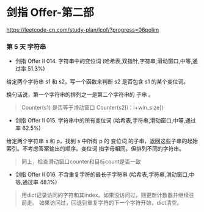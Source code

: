 # 剑指 Offer-第二部
https://leetcode-cn.com/study-plan/lcof/?progress=06polim

### 第 5 天  字符串
* 剑指 Offer II 014. 字符串中的变位词 (哈希表,双指针,字符串,滑动窗口,中等,通过率 51.3%)


给定两个字符串 s1 和 s2，写一个函数来判断 s2 是否包含 s1 的某个变位词。


换句话说，第一个字符串的排列之一是第二个字符串的 子串 。


> Counter(s1) 是否等于滑动窗口 Counter(s2[i：i+win_size])

* 剑指 Offer II 015. 字符串中的所有变位词 (哈希表,字符串,滑动窗口,中等,通过率 62.5%)

给定两个字符串 s 和 p，找到 s 中所有 p 的 变位词 的子串，返回这些子串的起始索引。不考虑答案输出的顺序。变位词 指字母相同，但排列不同的字符串。


> 同上，检查滑动窗口counter和目标count是否一致
* 剑指 Offer II 016. 不含重复字符的最长子字符串 (哈希表,字符串,滑动窗口,中等,通过率 48.1%)
> 用dict记录访问的字符和其index。如果没访问过，则更新计数器并继续往前走。 如果访问过，回退到重复字符的下一个字符开始，dict清空。
